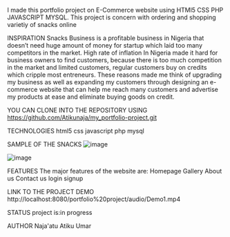 I made this portfolio project on E-Commerce website using HTMl5 CSS PHP JAVASCRIPT MYSQL. This project is concern with ordering and shopping varietiy of snacks online

INSPIRATION
Snacks Business is a profitable business in Nigeria that doesn’t need huge amount of money for startup which laid too many competitors in the market. High rate of inflation In Nigeria made it hard for business owners to find customers, because there is too much competition in the market and limited customers, regular customers buy on credits which cripple most entreneurs.
	These reasons made me think of upgrading my business as well as expanding my customers through designing an e-commerce website that can help me reach many customers and advertise my products at ease and eliminate buying goods on credit.

YOU CAN CLONE INTO THE REPOSITORY USING 
https://github.com/Atikunaja/my_portfolio-project.git

TECHNOLOGIES
html5
css
javascript
php
mysql

SAMPLE OF THE SNACKS
![image](https://github.com/user-attachments/assets/66b66727-3333-4f55-a5fc-f7234d9f0741)

![image](https://github.com/user-attachments/assets/f01c3b71-4c2f-4199-9afd-8cdb2269f5a8)


FEATURES
The major features of the website are:
Homepage
Gallery
About us
Contact us
login
signup


LINK TO THE PROJECT DEMO
http://localhost:8080/portfolio%20project/audio/Demo1.mp4

STATUS
project is:in progress

AUTHOR
Naja'atu Atiku Umar
